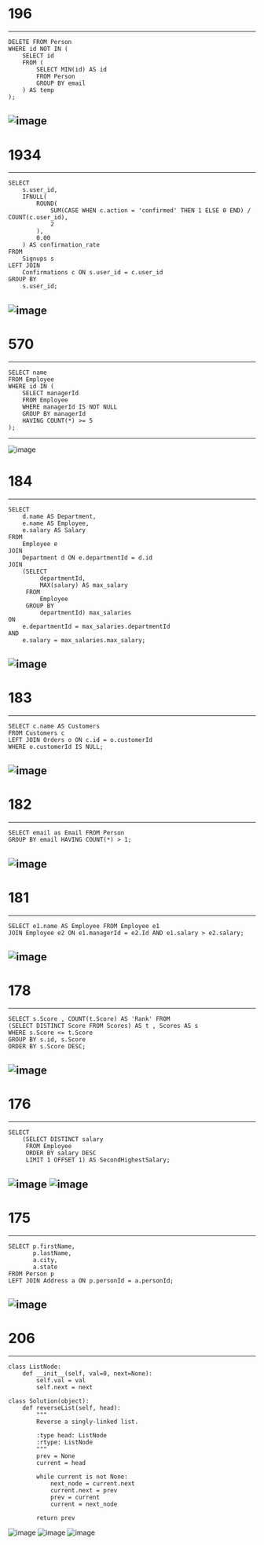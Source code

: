 # 196
---
```
DELETE FROM Person
WHERE id NOT IN (
    SELECT id
    FROM (
        SELECT MIN(id) AS id
        FROM Person
        GROUP BY email
    ) AS temp
);
```
![image](https://github.com/KlagT/LeetCode/assets/90261661/4a20d89f-a296-4416-83bf-d670fd1cded8)
---
# 1934
---
```
SELECT 
    s.user_id,
    IFNULL(
        ROUND(
            SUM(CASE WHEN c.action = 'confirmed' THEN 1 ELSE 0 END) / COUNT(c.user_id),
            2
        ),
        0.00
    ) AS confirmation_rate
FROM 
    Signups s
LEFT JOIN 
    Confirmations c ON s.user_id = c.user_id
GROUP BY 
    s.user_id;
```
![image](https://github.com/KlagT/LeetCode/assets/90261661/e73784b3-28bb-4753-8023-15fdac6131fc)
---
# 570
---
```
SELECT name
FROM Employee
WHERE id IN (
    SELECT managerId
    FROM Employee
    WHERE managerId IS NOT NULL
    GROUP BY managerId
    HAVING COUNT(*) >= 5
);
```
---
![image](https://github.com/KlagT/LeetCode/assets/90261661/98e3f3ec-3300-437e-bca7-7bd18ed408b7)
# 184
---
```
SELECT 
    d.name AS Department,
    e.name AS Employee,
    e.salary AS Salary
FROM 
    Employee e
JOIN 
    Department d ON e.departmentId = d.id
JOIN 
    (SELECT 
         departmentId,
         MAX(salary) AS max_salary
     FROM 
         Employee
     GROUP BY 
         departmentId) max_salaries
ON 
    e.departmentId = max_salaries.departmentId
AND 
    e.salary = max_salaries.max_salary;
```
![image](https://github.com/KlagT/LeetCode/assets/90261661/7ab87334-cafe-4d0b-ba12-f11e81ac75f2)
---
# 183
---
```
SELECT c.name AS Customers
FROM Customers c
LEFT JOIN Orders o ON c.id = o.customerId
WHERE o.customerId IS NULL;
```
![image](https://github.com/KlagT/LeetCode/assets/90261661/33ff8033-1701-494a-8afd-a3d5f27caa4d)
---
# 182
---
```
SELECT email as Email FROM Person  
GROUP BY email HAVING COUNT(*) > 1;
```
![image](https://github.com/KlagT/LeetCode/assets/90261661/3b966c38-e643-4683-a4cf-fb1a533fb0fc)
---
# 181
---
```
SELECT e1.name AS Employee FROM Employee e1 
JOIN Employee e2 ON e1.managerId = e2.Id AND e1.salary > e2.salary;
```
![image](https://github.com/KlagT/LeetCode/assets/90261661/b3ce44aa-f4cd-4346-9355-74a938d7bdbd)
---
# 178
---
```
SELECT s.Score , COUNT(t.Score) AS 'Rank' FROM 
(SELECT DISTINCT Score FROM Scores) AS t , Scores AS s 
WHERE s.Score <= t.Score 
GROUP BY s.id, s.Score 
ORDER BY s.Score DESC;
```
![image](https://github.com/KlagT/LeetCode/assets/90261661/107a9b64-fc3e-4849-8b6c-b7c152ceb350)
---
# 176
---
```
SELECT 
    (SELECT DISTINCT salary
     FROM Employee
     ORDER BY salary DESC
     LIMIT 1 OFFSET 1) AS SecondHighestSalary;
```
![image](https://github.com/KlagT/LeetCode/assets/90261661/1eec8fc6-8621-4ac6-be69-0e929779bec6)
![image](https://github.com/KlagT/LeetCode/assets/90261661/76a7f84a-a74b-4c73-a7f0-c8b363310b95)
---
# 175
---
```
SELECT p.firstName,
       p.lastName,
       a.city,
       a.state
FROM Person p
LEFT JOIN Address a ON p.personId = a.personId;
```
![image](https://github.com/KlagT/LeetCode/assets/90261661/58c01ae1-3796-4218-8dfc-e117c319cbe4)
---
# 206
---
```
class ListNode:
    def __init__(self, val=0, next=None):
        self.val = val
        self.next = next

class Solution(object):
    def reverseList(self, head):
        """
        Reverse a singly-linked list.

        :type head: ListNode
        :rtype: ListNode
        """
        prev = None
        current = head

        while current is not None:
            next_node = current.next
            current.next = prev
            prev = current
            current = next_node

        return prev

```
![image](https://github.com/KlagT/LeetCode/assets/90261661/b97f7c73-5bd7-4378-9908-a2065b7a133d)
![image](https://github.com/KlagT/LeetCode/assets/90261661/9ed75795-8612-4de1-9ef7-7b8b26e7a47f)
![image](https://github.com/KlagT/LeetCode/assets/90261661/7e1342a2-0d4a-405b-8b51-5af084dd347c)

